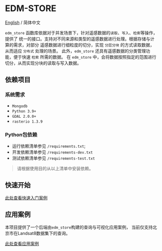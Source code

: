 # EDM-STORE

[English](./README.md) / 简体中文

`edm_store` 函数库依据对于并发场景下，针对遥感数据的`读取`、`写入`、`检索`等操作，提供了
统一的接口。支持对不同来源和类型的遥感数据进行处理。根据存储与计算的需求，对部分
遥感数据进行细粒度的切分，实现 `分层分块` 的方式读取数据，从而适应 `分布式` 处理的场景。
此外，`edm_store` 还具有遥感数据的分类管理功能，便于快速 `检索` 所需的数据。
在 `edm_store` 中，会将数据按照指定的范围进行切分，从而实现分块的读取与写入数据。

## 依赖项目

### 系统需求

- `Mongodb`
- `Python 3.9+`
- `GDAL 2.0.0+`
- `rasterio 1.3.9`

### Python包依赖

- 运行依赖清单参见 `/requirements.txt`;
- 开发依赖清单参见 `/requirements-dev.txt`
- 测试依赖清单参见 `/requirements-test.txt`

> 请根据使用目的从以上清单中安装依赖。

## 快速开始

[此处查看快速入门案例](./docs/quick-start.md)

## 应用案例

本项目提供了一个后端由`edm_store`构建的查询与可视化应用案例，
当前仅支持北京市在Landsat8数据集下的查询。

[此处查看应用案例](http://earthdataminer.casearth.cn/map/)
